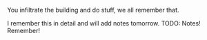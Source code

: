 You infiltrate the building and do stuff, we all remember that. 

I remember this in detail and will add notes tomorrow. TODO: Notes! Remember!